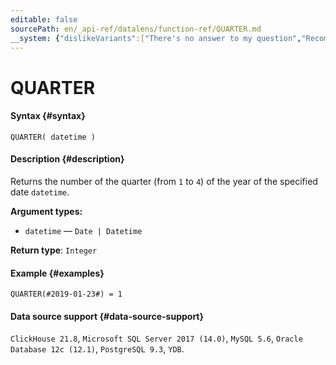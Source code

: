 ```yaml
---
editable: false
sourcePath: en/_api-ref/datalens/function-ref/QUARTER.md
__system: {"dislikeVariants":["There's no answer to my question","Recommendations aren't helpful","Content does not match the title","Other"]}
---
```


# QUARTER



#### Syntax {#syntax}


```
QUARTER( datetime )
```

#### Description {#description}
Returns the number of the quarter (from `1` to `4`) of the year of the specified date `datetime`.

**Argument types:**
- `datetime` — `Date | Datetime`


**Return type**: `Integer`

#### Example {#examples}

```
QUARTER(#2019-01-23#) = 1
```


#### Data source support {#data-source-support}

`ClickHouse 21.8`, `Microsoft SQL Server 2017 (14.0)`, `MySQL 5.6`, `Oracle Database 12c (12.1)`, `PostgreSQL 9.3`, `YDB`.

